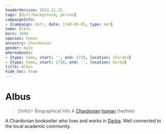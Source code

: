 ```yaml
---
headerVersion: 2023.11.25
tags: [dufr/background, person]
campaignInfo:
- {campaign: dufr, date: 1748-08-05, type: met}
name: Albus
born: 1694
species: human
ancestry: Chardonian
gender: male
whereabouts:
- {type: home, start: '', end: 1729, location: Chardon}
- {type: home, start: 1730, end: '', location: Darba}
title: Albus
hide_toc: true
---
```

# Albus
>[!info]+ Biographical Info
> A [Chardonian](<../../gazetteer/west-coast/chardonian-empire/chardonian-empire.md>) [human](<../../species/humans/humans.md>) (he/him)
> 
>> 
>> 

A Chardonian bookseller who lives and works in [Darba](<../../gazetteer/greater-dunmar/realms/dunmar/coastal-dunmar/darba/darba.md>). Well connected to the local academic community. 


